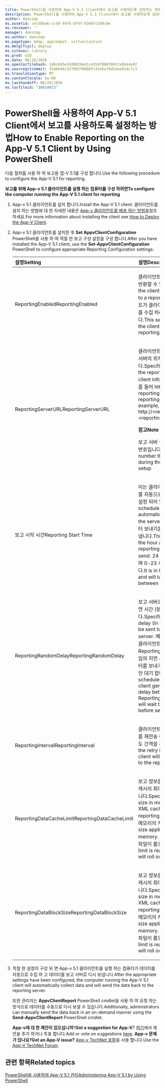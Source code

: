 ```yaml
---
title: PowerShell을 사용하여 App-V 5.1 Client에서 보고를 사용하도록 설정하는 방법
description: PowerShell을 사용하여 App-V 5.1 Client에서 보고를 사용하도록 설정하는 방법
author: dansimp
ms.assetid: c4c58be6-cc50-44f6-bf4f-8346fc5d0c0e
ms.reviewer: ''
manager: dansimp
ms.author: dansimp
ms.pagetype: mdop, appcompat, virtualization
ms.mktglfcycl: deploy
ms.sitesec: library
ms.prod: w10
ms.date: 06/16/2016
ms.openlocfilehash: 1d8c0d5e1930020ed1ce354f806f8917a9644e02
ms.sourcegitcommit: 354664bc527d93f80687cd2eba70d1eea024c7c3
ms.translationtype: MT
ms.contentlocale: ko-KR
ms.lasthandoff: 06/26/2020
ms.locfileid: "10814073"
---
```

# <span data-ttu-id="05c21-103">PowerShell을 사용하여 App-V 5.1 Client에서 보고를 사용하도록 설정하는 방법</span><span class="sxs-lookup"><span data-stu-id="05c21-103">How to Enable Reporting on the App-V 5.1 Client by Using PowerShell</span></span>


<span data-ttu-id="05c21-104">다음 절차를 사용 하 여 보고용 앱-V 5.1를 구성 합니다.</span><span class="sxs-lookup"><span data-stu-id="05c21-104">Use the following procedure to configure the App-V 5.1 for reporting.</span></span>

**<span data-ttu-id="05c21-105">보고를 위해 App-v 5.1 클라이언트를 실행 하는 컴퓨터를 구성 하려면</span><span class="sxs-lookup"><span data-stu-id="05c21-105">To configure the computer running the App-V 5.1 client for reporting</span></span>**

1. <span data-ttu-id="05c21-106">App-v 5.1 클라이언트를 설치 합니다.</span><span class="sxs-lookup"><span data-stu-id="05c21-106">Install the App-V 5.1 client.</span></span> <span data-ttu-id="05c21-107">클라이언트를 설치 하는 방법에 대 한 자세한 내용은 [App-v 클라이언트를 배포 하는 방법을](how-to-deploy-the-app-v-client-51gb18030.md)참조 하세요.</span><span class="sxs-lookup"><span data-stu-id="05c21-107">For more information about installing the client see [How to Deploy the App-V Client](how-to-deploy-the-app-v-client-51gb18030.md).</span></span>

2. <span data-ttu-id="05c21-108">App-v 5.1 클라이언트를 설치한 후 **Set AppvClientConfiguration** PowerShell을 사용 하 여 적절 한 보고 구성 설정을 구성 합니다.</span><span class="sxs-lookup"><span data-stu-id="05c21-108">After you have installed the App-V 5.1 client, use the **Set-AppvClientConfiguration** PowerShell to configure appropriate Reporting Configuration settings:</span></span>

   <table>
   <colgroup>
   <col width="50%" />
   <col width="50%" />
   </colgroup>
   <thead>
   <tr class="header">
   <th align="left"><span data-ttu-id="05c21-109">설정</span><span class="sxs-lookup"><span data-stu-id="05c21-109">Setting</span></span></th>
   <th align="left"><span data-ttu-id="05c21-110">설명</span><span class="sxs-lookup"><span data-stu-id="05c21-110">Description</span></span></th>
   </tr>
   </thead>
   <tbody>
   <tr class="odd">
   <td align="left"><p><span data-ttu-id="05c21-111">ReportingEnabled</span><span class="sxs-lookup"><span data-stu-id="05c21-111">ReportingEnabled</span></span></p></td>
   <td align="left"><p><span data-ttu-id="05c21-112">클라이언트가 보고 서버로 정보를 반환할 수 있도록 합니다.</span><span class="sxs-lookup"><span data-stu-id="05c21-112">Enables the client to return information to a reporting server.</span></span> <span data-ttu-id="05c21-113">클라이언트가 클라이언트에서 보고 데이터를 수집 하려면이 설정이 필요 합니다.</span><span class="sxs-lookup"><span data-stu-id="05c21-113">This setting is required for the client to collect the reporting data on the client.</span></span></p></td>
   </tr>
   <tr class="even">
   <td align="left"><p><span data-ttu-id="05c21-114">ReportingServerURL</span><span class="sxs-lookup"><span data-stu-id="05c21-114">ReportingServerURL</span></span></p></td>
   <td align="left"><p><span data-ttu-id="05c21-115">클라이언트 정보가 저장 되는 보고 서버의 위치를 지정 합니다.</span><span class="sxs-lookup"><span data-stu-id="05c21-115">Specifies the location on the reporting server where client information is saved.</span></span> <span data-ttu-id="05c21-116">예를 들어 http:// &lt; reportingservername &gt; : &lt; reportingportnumber &gt;</span><span class="sxs-lookup"><span data-stu-id="05c21-116">For example, http://&lt;reportingservername&gt;:&lt;reportingportnumber&gt;.</span></span></p>
   <div class="alert">
   <strong><span data-ttu-id="05c21-117">참고</span><span class="sxs-lookup"><span data-stu-id="05c21-117">Note</span></span></strong><br/><p><span data-ttu-id="05c21-118">보고 서버 설정 중에 지정 된 포트 번호입니다.</span><span class="sxs-lookup"><span data-stu-id="05c21-118">This is the port number that was assigned during the Reporting Server setup</span></span></p>
   </div>
   <div>

   </div></td>
   </tr>
   <tr class="odd">
   <td align="left"><p><span data-ttu-id="05c21-119">보고 시작 시간</span><span class="sxs-lookup"><span data-stu-id="05c21-119">Reporting Start Time</span></span></p></td>
   <td align="left"><p><span data-ttu-id="05c21-120">이는 클라이언트가 서버에 데이터를 자동으로 보내도록 예약 하도록 설정 되어 있습니다.</span><span class="sxs-lookup"><span data-stu-id="05c21-120">This is set to schedule the client to automatically send the data to the server.</span></span> <span data-ttu-id="05c21-121">이 설정은 보고 데이터 보내기를 시작 하는 시간을 나타냅니다.</span><span class="sxs-lookup"><span data-stu-id="05c21-121">This setting will indicate the hour at which the reporting data will start to send.</span></span> <span data-ttu-id="05c21-122">24 시간 형식으로 표시 되며 0-23 사이의 숫자가 사용 됩니다.</span><span class="sxs-lookup"><span data-stu-id="05c21-122">It is in the 24 hour format and will take a number between 0-23.</span></span></p></td>
   </tr>
   <tr class="even">
   <td align="left"><p><span data-ttu-id="05c21-123">ReportingRandomDelay</span><span class="sxs-lookup"><span data-stu-id="05c21-123">ReportingRandomDelay</span></span></p></td>
   <td align="left"><p><span data-ttu-id="05c21-124">보고 서버로 데이터를 보낼 최대 지연 시간 (분)을 지정 합니다.</span><span class="sxs-lookup"><span data-stu-id="05c21-124">Specifies the maximum delay (in minutes) for data to be sent to the reporting server.</span></span> <span data-ttu-id="05c21-125">예약 된 작업이 시작 되 면 클라이언트는 0과 ReportingRandomDelay 사이의 임의 지연 시간을 생성 하 고 데이터를 보내기 전에 지정 된 기간 동안 대기 합니다.</span><span class="sxs-lookup"><span data-stu-id="05c21-125">When the scheduled task is started, the client generates a random delay between 0 and ReportingRandomDelay and will wait the specified duration before sending data.</span></span></p></td>
   </tr>
   <tr class="odd">
   <td align="left"><p><span data-ttu-id="05c21-126">ReportingInterval</span><span class="sxs-lookup"><span data-stu-id="05c21-126">ReportingInterval</span></span></p></td>
   <td align="left"><p><span data-ttu-id="05c21-127">클라이언트가 보고 서버에 데이터를 재전송 하는 데 사용할 다시 시도 간격을 지정 합니다.</span><span class="sxs-lookup"><span data-stu-id="05c21-127">Specifies the retry interval that the client will use to resend data to the reporting server.</span></span></p></td>
   </tr>
   <tr class="even">
   <td align="left"><p><span data-ttu-id="05c21-128">ReportingDataCacheLimit</span><span class="sxs-lookup"><span data-stu-id="05c21-128">ReportingDataCacheLimit</span></span></p></td>
   <td align="left"><p><span data-ttu-id="05c21-129">보고 정보를 저장 하기 위한 XML 캐시의 최대 크기 (MB)를 지정 합니다.</span><span class="sxs-lookup"><span data-stu-id="05c21-129">Specifies the maximum size in megabytes (MB) of the XML cache for storing reporting information.</span></span> <span data-ttu-id="05c21-130">크기는 메모리의 캐시에 적용 됩니다.</span><span class="sxs-lookup"><span data-stu-id="05c21-130">The size applies to the cache in memory.</span></span> <span data-ttu-id="05c21-131">제한에 도달 하면 로그 파일이 롤오버 됩니다.</span><span class="sxs-lookup"><span data-stu-id="05c21-131">When the limit is reached, the log file will roll over.</span></span></p></td>
   </tr>
   <tr class="odd">
   <td align="left"><p><span data-ttu-id="05c21-132">ReportingDataBlockSize</span><span class="sxs-lookup"><span data-stu-id="05c21-132">ReportingDataBlockSize</span></span></p></td>
   <td align="left"><p><span data-ttu-id="05c21-133">보고 정보를 저장 하기 위한 XML 캐시의 최대 크기 (MB)를 지정 합니다.</span><span class="sxs-lookup"><span data-stu-id="05c21-133">Specifies the maximum size in megabytes (MB) of the XML cache for storing reporting information.</span></span> <span data-ttu-id="05c21-134">크기는 메모리의 캐시에 적용 됩니다.</span><span class="sxs-lookup"><span data-stu-id="05c21-134">The size applies to the cache in memory.</span></span> <span data-ttu-id="05c21-135">제한에 도달 하면 로그 파일이 롤오버 됩니다.</span><span class="sxs-lookup"><span data-stu-id="05c21-135">When the limit is reached, the log file will roll over.</span></span></p></td>
   </tr>
   </tbody>
   </table>



3. <span data-ttu-id="05c21-136">적절 한 설정이 구성 되 면 App-v 5.1 클라이언트를 실행 하는 컴퓨터가 데이터를 자동으로 수집 하 고 데이터를 보고 서버로 다시 보냅니다.</span><span class="sxs-lookup"><span data-stu-id="05c21-136">After the appropriate settings have been configured, the computer running the App-V 5.1 client will automatically collect data and will send the data back to the reporting server.</span></span>

   <span data-ttu-id="05c21-137">또한 관리자는 **AppvClientReport** PowerShell cmdlet을 사용 하 여 요청 하는 방식으로 데이터를 수동으로 다시 보낼 수 있습니다.</span><span class="sxs-lookup"><span data-stu-id="05c21-137">Additionally, administrators can manually send the data back in an on-demand manner using the **Send-AppvClientReport** PowerShell cmdlet.</span></span>

   <span data-ttu-id="05c21-138">**App-v에 대 한 제안이 있으십니까**?</span><span class="sxs-lookup"><span data-stu-id="05c21-138">**Got a suggestion for App-V**?</span></span> <span data-ttu-id="05c21-139">[여기](http://appv.uservoice.com/forums/280448-microsoft-application-virtualization)에서 제안을 추가 하거나 투표 합니다.</span><span class="sxs-lookup"><span data-stu-id="05c21-139">Add or vote on suggestions [here](http://appv.uservoice.com/forums/280448-microsoft-application-virtualization).</span></span> **<span data-ttu-id="05c21-140">App-v 문제가 있나요?</span><span class="sxs-lookup"><span data-stu-id="05c21-140">Got an App-V issue?</span></span>** <span data-ttu-id="05c21-141">[App-v TechNet 포럼](https://social.technet.microsoft.com/Forums/home?forum=mdopappv)을 사용 합니다.</span><span class="sxs-lookup"><span data-stu-id="05c21-141">Use the [App-V TechNet Forum](https://social.technet.microsoft.com/Forums/home?forum=mdopappv).</span></span>

## <span data-ttu-id="05c21-142">관련 항목</span><span class="sxs-lookup"><span data-stu-id="05c21-142">Related topics</span></span>


[<span data-ttu-id="05c21-143">PowerShell을 사용하여 App-V 5.1 관리</span><span class="sxs-lookup"><span data-stu-id="05c21-143">Administering App-V 5.1 by Using PowerShell</span></span>](administering-app-v-51-by-using-powershell.md)









